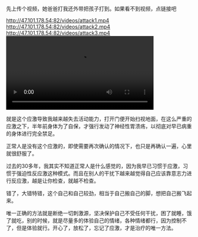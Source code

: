 先上传个视频，她爸爸打我还外带把孩子打到。如果看不到视频，点链接吧
<!--https://github.com/xiaobinliu/ocd/assets/1660130/f057fd81-3d7f-4980-a7ce-eca01987f213-->
http://47.101.178.54:82/videos/attack1.mp4
http://47.101.178.54:82/videos/attack2.mp4
http://47.101.178.54:82/videos/attack3.mp4
<video src="http://47.101.178.54:82/videos/attack3.mp4" width="400"/>
2022年，增强版闭关进行了两个星期了。
不管是OCD，还是PTSD，还是什么，总之。
我的应激就是“目光所及，伸手能到之处，立刻开始强迫性检查，如果没完成将非常焦虑”。

就是这个应激导致我越来越失去活动能力，打开门便开始扫视地面，在这么严重的应激之下，半年前身体为了自保，才强行发动了神经性胃溃疡，以彻底对早已病重的身体进行完全禁足。

正常人是没有这个应激的，即使需要再次确认的情况下，也只是再确认一遍，心里就很舒服了。

过去的30多年，我其实不知道正常人是什么感觉的，因为我早已习惯于应激，习惯于强迫性反应激这种模式。而且在别人的干扰下越来越觉得自己应该靠意志力进行反应激，越是让你检查，就越不检查。

错了，大错特错，这个自己和自己较劲，相当于自己搬自己的脚，想把自己搬飞起来。

唯一正确的方法就是断绝一切刺激源，坚决保护自己不受任何干扰，困了就睡，饿了就吃，别的时候，就是尽量多的体验自己的情绪，各种情绪都行，因为控制不了，但是体验就行。开心了，放松了，忘记了应激，才是治疗的唯一方法。